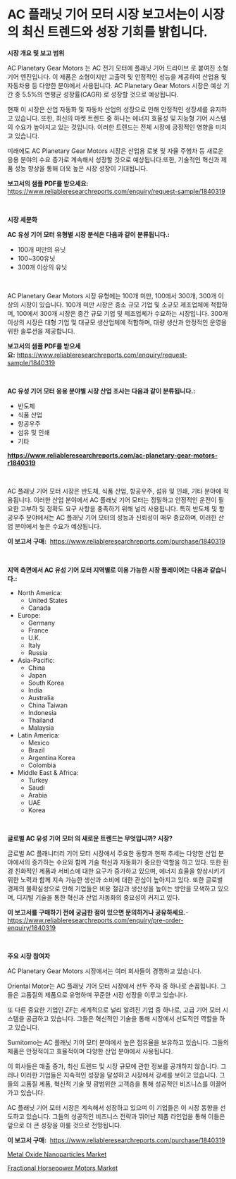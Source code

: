 <p><h1>AC 플래닛 기어 모터 시장 보고서는이 시장의 최신 트렌드와 성장 기회를 밝힙니다.</h1></p><p><strong>시장 개요 및 보고 범위</strong></p>
<p><p>AC Planetary Gear Motors 는 AC 전기 모터에 플래닛 기어 드라이브 로 붙여진 소형 기어 엔진입니다. 이 제품은 소형이지만 고출력 및 안정적인 성능을 제공하여 산업용 및 자동차용 등 다양한 분야에서 사용됩니다. AC Planetary Gear Motors 시장은 예상 기간 중 5.5%의 연평균 성장률(CAGR) 로 성장할 것으로 예상됩니다. </p><p>현재 이 시장은 산업 자동화 및 자동차 산업의 성장으로 인해 안정적인 성장세를 유지하고 있습니다. 또한, 최신의 마켓 트렌드 중 하나는 에너지 효율성 및 지능형 기어 시스템의 수요가 높아지고 있는 것입니다. 이러한 트렌드는 전체 시장에 긍정적인 영향을 미치고 있습니다.</p><p>미래에도 AC Planetary Gear Motors 시장은 산업용 로봇 및 자율 주행차 등 새로운 응용 분야의 수요 증가로 계속해서 성장할 것으로 예상됩니다.또한, 기술적인 혁신과 제품 성능 향상을 통해 더욱 높은 시장 성장이 기대됩니다.</p></p>
<p><strong>보고서의 샘플 PDF를 받으세요:</strong> <a href="https://www.reliableresearchreports.com/enquiry/request-sample/1840319">https://www.reliableresearchreports.com/enquiry/request-sample/1840319</a></p>
<p>&nbsp;</p>
<p><strong>시장 세분화</strong></p>
<p><strong>AC 유성 기어 모터 유형별 시장 분석은 다음과 같이 분류됩니다.:</strong></p>
<p><ul><li>100개 미만의 유닛</li><li>100~300유닛</li><li>300개 이상의 유닛</li></ul></p>
<p>&nbsp;</p>
<p><p>AC Planetary Gear Motors 시장 유형에는 100개 미만, 100에서 300개, 300개 이상의 시장이 있습니다. 100개 미만 시장은 중소 규모 기업 및 소규모 제조업체에 적합하며, 100에서 300개 시장은 중간 규모 기업 및 제조업체가 수요하는 시장입니다. 300개 이상의 시장은 대형 기업 및 대규모 생산업체에 적합하며, 대량 생산과 안정적인 운영을 위한 솔루션을 제공합니다.</p></p>
<p><strong>보고서의 샘플 PDF를 받으세요:</strong>&nbsp;<a href="https://www.reliableresearchreports.com/enquiry/request-sample/1840319">https://www.reliableresearchreports.com/enquiry/request-sample/1840319</a></p>
<p>&nbsp;</p>
<p><strong> AC 유성 기어 모터 응용 분야별 시장 산업 조사는 다음과 같이 분류됩니다.:</strong></p>
<p><ul><li>반도체</li><li>식품 산업</li><li>항공우주</li><li>섬유 및 인쇄</li><li>기타</li></ul></p>
<p><strong><a href="https://www.reliableresearchreports.com/ac-planetary-gear-motors-r1840319">https://www.reliableresearchreports.com/ac-planetary-gear-motors-r1840319</a></strong></p>
<p>&nbsp;</p>
<p><p>AC 플래닛 기어 모터 시장은 반도체, 식품 산업, 항공우주, 섬유 및 인쇄, 기타 분야에 적용됩니다. 이러한 산업 분야에서 AC 플래닛 기어 모터는 정밀하고 안정적인 운전이 필요한 고부하 및 정확도 요구 사항을 충족하기 위해 널리 사용됩니다. 특히 반도체 및 항공우주 분야에서는 AC 플래닛 기어 모터의 성능과 신뢰성이 매우 중요하며, 이러한 산업 분야에서 높은 수요가 예상됩니다.</p></p>
<p><strong>이 보고서 구매:</strong>&nbsp; <a href="https://www.reliableresearchreports.com/purchase/1840319">https://www.reliableresearchreports.com/purchase/1840319</a></p>
<p>&nbsp;</p>
<p><strong>지역 측면에서 AC 유성 기어 모터 지역별로 이용 가능한 시장 플레이어는 다음과 같습니다.:</strong></p>
<p><ul>
    <li>
        North America:
        <ul>
            <li>United States</li>
            <li>Canada</li>
        </ul>
    </li>
    <li>
        Europe:
        <ul>
            <li>Germany</li>
            <li>France</li>
            <li>U.K.</li>
            <li>Italy</li>
            <li>Russia</li>
        </ul>
    </li>
    <li>
        Asia-Pacific:
        <ul>
            <li>China</li>
            <li>Japan</li>
            <li>South Korea</li>
            <li>India</li>
            <li>Australia</li>
            <li>China Taiwan</li>
            <li>Indonesia</li>
            <li>Thailand</li>
            <li>Malaysia</li>
        </ul>
    </li>
    <li>
        Latin America:
        <ul>
            <li>Mexico</li>
            <li>Brazil</li>
            <li>Argentina Korea</li>
            <li>Colombia</li>
        </ul>
    </li>
    <li>
        Middle East & Africa:
        <ul>
            <li>Turkey</li>
            <li>Saudi</li>
            <li>Arabia</li>
            <li>UAE</li>
            <li>Korea</li>
        </ul>
    </li>
    </ul></p>
<p>&nbsp;</p>
<p><strong>글로벌 AC 유성 기어 모터 의 새로운 트렌드는 무엇입니까? 시장?</strong></p>
<p><p>글로벌 AC 플래니터리 기어 모터 시장에서 주요한 동향과 현재 추세는 다양한 산업 분야에서의 증가하는 수요와 함께 기술 혁신과 자동화가 중요한 역할을 하고 있다. 또한 환경 친화적인 제품과 서비스에 대한 요구가 증가하고 있으며, 에너지 효율을 향상시키기 위한 노력과 함께 지속 가능한 생산과 소비에 대한 관심이 높아지고 있다. 또한 글로벌 경제의 불확실성으로 인해 기업들은 비용 절감과 생산성을 높이는 방안을 모색하고 있으며, 디지털 기술을 통한 혁신과 산업 자동화의 중요성이 커지고 있다.</p></p>
<p><strong>이 보고서를 구매하기 전에 궁금한 점이 있으면 문의하거나 공유하세요.</strong>- <a href="https://www.reliableresearchreports.com/enquiry/pre-order-enquiry/1840319">https://www.reliableresearchreports.com/enquiry/pre-order-enquiry/1840319</a></p>
<p>&nbsp;</p>
<p><strong>주요 시장 참여자</strong></p>
<p><p>AC Planetary Gear Motors 시장에서는 여러 회사들이 경쟁하고 있습니다. </p><p>Oriental Motor는 AC 플래닛 기어 모터 시장에서 선두 주자 중 하나로 손꼽힙니다. 그들은 고품질의 제품으로 유명하며 꾸준한 시장 성장을 이루고 있습니다. </p><p>또 다른 중요한 기업인 ZF는 세계적으로 널리 알려진 기업 중 하나로, 고급 기어 모터 시스템을 공급하고 있습니다. 그들은 혁신적인 기술을 통해 시장에서 선도적인 역할을 하고 있습니다. </p><p>Sumitomo는 AC 플래닛 기어 모터 분야에서 높은 점유율을 보유하고 있습니다. 그들의 제품은 안정적이고 효율적이며 다양한 산업 분야에서 사용됩니다. </p><p>이 회사들은 매출 증가, 최신 트렌드 및 시장 규모에 관한 정보를 공개하지 않습니다. 그러나 이러한 기업들은 지속적인 성장을 달성하고 시장에서 강세를 보이고 있습니다. 그들의 고품질 제품, 혁신적 기술 및 광범위한 고객층을 통해 성공적인 비즈니스를 이끌어가고 있습니다. </p><p>AC 플래닛 기어 모터 시장은 계속해서 성장하고 있으며 이 기업들은 이 시장 동향을 선도하고 있습니다. 그들의 성공적인 비즈니스 전략과 뛰어난 제품 라인업을 통해 이들은 앞으로 더 큰 성장을 이룰 것으로 전망됩니다.</p></p>
<p><strong>이 보고서 구매:</strong>&nbsp;&nbsp;<a href="https://www.reliableresearchreports.com/purchase/1840319">https://www.reliableresearchreports.com/purchase/1840319</a></p>
<p><p><a href="https://issuu.com/reportprime-2/docs/metal-oxide-nanoparticles-market-size-2030.pptx">Metal Oxide Nanoparticles Market</a></p><p><a href="https://view.publitas.com/reportprime-1/fractional-horsepower-motors-market-insights-into-market-cagr-market-trends-and-growth-strategies/">Fractional Horsepower Motors Market</a></p></p>